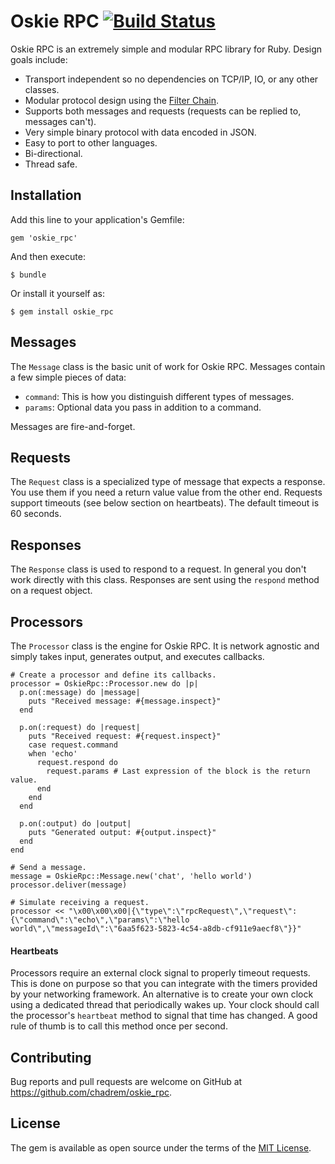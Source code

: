 # Oskie RPC [![Build Status](https://travis-ci.org/chadrem/oskie_rpc.svg)](https://travis-ci.org/chadrem/oskie_rpc)

Oskie RPC is an extremely simple and modular RPC library for Ruby.
Design goals include:

- Transport independent so no dependencies on TCP/IP, IO, or any other classes.
- Modular protocol design using the [Filter Chain](https://github.com/chadrem/filter_chain).
- Supports both messages and requests (requests can be replied to, messages can't).
- Very simple binary protocol with data encoded in JSON.
- Easy to port to other languages.
- Bi-directional.
- Thread safe.

## Installation

Add this line to your application's Gemfile:

    gem 'oskie_rpc'

And then execute:

    $ bundle

Or install it yourself as:

    $ gem install oskie_rpc

## Messages

The ````Message```` class is the basic unit of work for Oskie RPC.
Messages contain a few simple pieces of data:

- ````command````: This is how you distinguish different types of messages.
- ````params````: Optional data you pass in addition to a command.

Messages are fire-and-forget.

## Requests

The ````Request```` class is a specialized type of message that expects a response.
You use them if you need a return value value from the other end.
Requests support timeouts (see below section on heartbeats).
The default timeout is 60 seconds.

## Responses

The ````Response```` class is used to respond to a request.
In general you don't work directly with this class.
Responses are sent using the ````respond```` method on a request object.

## Processors

The ````Processor```` class is the engine for Oskie RPC.
It is network agnostic and simply takes input, generates output, and executes callbacks.

    # Create a processor and define its callbacks.
    processor = OskieRpc::Processor.new do |p|
      p.on(:message) do |message|
        puts "Received message: #{message.inspect}"
      end

      p.on(:request) do |request|
        puts "Received request: #{request.inspect}"
        case request.command
        when 'echo'
          request.respond do
            request.params # Last expression of the block is the return value.
          end
        end
      end

      p.on(:output) do |output|
        puts "Generated output: #{output.inspect}"
      end
    end

    # Send a message.
    message = OskieRpc::Message.new('chat', 'hello world')
    processor.deliver(message)

    # Simulate receiving a request.
    processor << "\x00\x00\x00|{\"type\":\"rpcRequest\",\"request\":{\"command\":\"echo\",\"params\":\"hello world\",\"messageId\":\"6aa5f623-5823-4c54-a8db-cf911e9aecf8\"}}"

#### Heartbeats

Processors require an external clock signal to properly timeout requests.
This is done on purpose so that you can integrate with the timers provided by your networking framework.
An alternative is to create your own clock using a dedicated thread that periodically wakes up.
Your clock should call the processor's ````heartbeat```` method to signal that time has changed.
A good rule of thumb is to call this method once per second.

## Contributing

Bug reports and pull requests are welcome on GitHub at https://github.com/chadrem/oskie_rpc.

## License

The gem is available as open source under the terms of the [MIT License](http://opensource.org/licenses/MIT).

